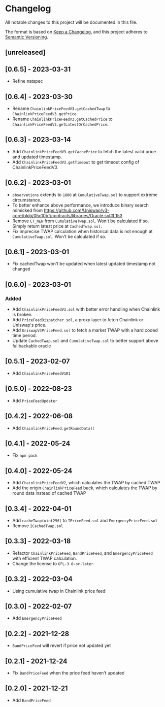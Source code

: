 # Changelog

All notable changes to this project will be documented in this file.

The format is based on [Keep a Changelog](https://keepachangelog.com/en/1.0.0/),
and this project adheres to [Semantic Versioning](https://semver.org/spec/v2.0.0.html).

## [unreleased]

## [0.6.5] - 2023-03-31
- Refine natspec

## [0.6.4] - 2023-03-30
- Rename `ChainlinkPriceFeedV3.getCachedTwap` to `ChainlinkPriceFeedV3.getPrice`.
- Rename `ChainlinkPriceFeedV3.getCachedPrice` to `ChainlinkPriceFeedV3.getLatestOrCachedPrice`.

## [0.6.3] - 2023-03-14
- Add `ChainlinkPriceFeedV3.getCachePrice` to fetch the latest valid price and updated timestamp.
- Add `ChainlinkPriceFeedV3.getTimeout` to get timeout config of ChainlinkPriceFeedV3.

## [0.6.2] - 2023-03-01
- `observations` extends to `1800` at `CumulativeTwap.sol` to support extreme circumstance.
- To better enhance above performance, we introduce binary search mimicked from https://github.com/Uniswap/v3-core/blob/05c10bf/contracts/libraries/Oracle.sol#L153.
- Remove `CT_NEH` from `CumulativeTwap.sol`. Won't be calculated if so. Simply return latest price at `CachedTwap.sol`.
- Fix imprecise TWAP calculation when historical data is not enough at `CumulativeTwap.sol`. Won't be calculated if so.

## [0.6.1] - 2023-03-01
- Fix cachedTwap won't be updated when latest updated timestamp not changed

## [0.6.0] - 2023-03-01
### Added
- Add `ChainlinkPriceFeedV3.sol` with better error handling when Chainlink is broken.
- Add `PriceFeedDispatcher.sol`, a proxy layer to fetch Chainlink or Uniswap's price.
- Add `UniswapV3PriceFeed.sol` to fetch a market TWAP with a hard coded time period.
- Update `CachedTwap.sol` and `CumulativeTwap.sol` to better support above fallbackable oracle

## [0.5.1] - 2023-02-07

- Add `ChainlinkPriceFeedV1R1`

## [0.5.0] - 2022-08-23

- Add `PriceFeedUpdater`

## [0.4.2] - 2022-06-08

- Add `ChainlinkPriceFeed.getRoundData()`

## [0.4.1] - 2022-05-24

- Fix `npm pack`

## [0.4.0] - 2022-05-24

- Add `ChainlinkPriceFeedV2`, which calculates the TWAP by cached TWAP
- Add the origin `ChainlinkPriceFeed` back, which calculates the TWAP by round data instead of cached TWAP

## [0.3.4] - 2022-04-01

- Add `cacheTwap(uint256)` to `IPriceFeed.sol` and `EmergencyPriceFeed.sol`
- Remove `ICachedTwap.sol`

## [0.3.3] - 2022-03-18

- Refactor `ChainlinkPriceFeed`, `BandPriceFeed`, and `EmergencyPriceFeed` with efficient TWAP calculation.
- Change the license to `GPL-3.0-or-later`.

## [0.3.2] - 2022-03-04

- Using cumulative twap in Chainlink price feed

## [0.3.0] - 2022-02-07

- Add `EmergencyPriceFeed`

## [0.2.2] - 2021-12-28

- `BandPriceFeed` will revert if price not updated yet

## [0.2.1] - 2021-12-24

- Fix `BandPriceFeed` when the price feed haven't updated

## [0.2.0] - 2021-12-21

- Add `BandPriceFeed`
